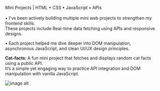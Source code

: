 </b>Mini Projects  | HTML • CSS • JavaScript • APIs</b></br></br>
• I’ve been actively building multiple mini web projects to strengthen my frontend skills.<br>These projects include Real-time data fetching using APIs and responsive designs.

• Each project helped me dive deeper into DOM manipulation, asynchronous JavaScript, and clean UI/UX design principles.

<b>Cat-facts: </b>
A fun mini project that fetches and displays random cat facts using a public API.<br> It’s a simple yet engaging way to practice API integration and DOM manipulation with vanilla JavaScript.

![image alt](https://github.com/BinaySharma25/Mini-Projects/blob/main/Cat-Facts/Cat-facts.png?raw=true)
